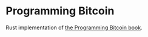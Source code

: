 # Programming Bitcoin
Rust implementation of [the Programming Bitcoin book](https://www.oreilly.com/library/view/programming-bitcoin/9781492031482/).
